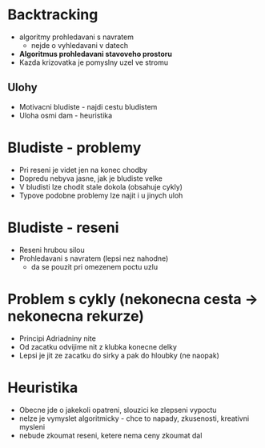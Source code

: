 # Backtracking
- algoritmy prohledavani s navratem
    - nejde o vyhledavani v datech
- **Algoritmus prohledavani stavoveho prostoru**
- Kazda krizovatka je pomyslny uzel ve stromu

## Ulohy
- Motivacni bludiste - najdi cestu bludistem
- Uloha osmi dam - heuristika

# Bludiste - problemy
- Pri reseni je videt jen na konec chodby
- Dopredu nebyva jasne, jak je bludiste velke
- V bludisti lze chodit stale dokola (obsahuje cykly)
- Typove podobne problemy lze najit i u jinych uloh

# Bludiste - reseni
- Reseni hrubou silou
- Prohledavani s navratem (lepsi nez nahodne)
    - da se pouzit pri omezenem poctu uzlu

# Problem s cykly (nekonecna cesta -> nekonecna rekurze)
- Principi Adriadniny nite
- Od zacatku odvijime nit z klubka konecne delky
- Lepsi je jit ze zacatku do sirky a pak do hloubky (ne naopak)

# Heuristika
- Obecne jde o jakekoli opatreni, slouzici ke zlepseni vypoctu
- nelze je vymyslet algoritmicky - chce to napady, zkusenosti, kreativni mysleni
- nebude zkoumat reseni, ketere nema ceny zkoumat dal



